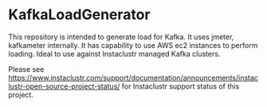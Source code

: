 # KafkaLoadGenerator
This repository is intended to generate load for Kafka. It uses jmeter, kafkameter internally. It has capability to use AWS ec2 instances to perform loading. Ideal to use against Instaclustr managed Kafka clusters.

Please see https://www.instaclustr.com/support/documentation/announcements/instaclustr-open-source-project-status/ for Instaclustr support status of this project.
